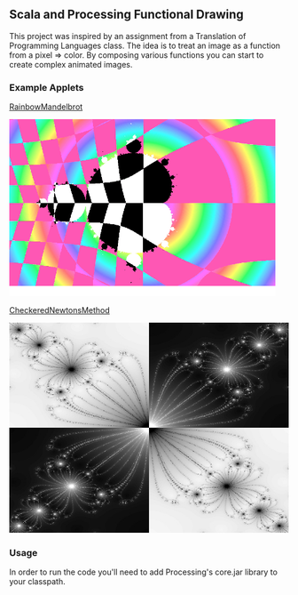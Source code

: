 ## Scala and Processing Functional Drawing

This project was inspired by an assignment from a Translation of Programming Languages class.
The idea is to treat an image as a function from a pixel => color. By composing various functions you
can start to create complex animated images.

### Example Applets
[RainbowMandelbrot](https://github.com/alazareva/scala_processing/blob/master/src/main/scala/fun_vis/applets/RainbowMandelbrot.scala)

![example1](https://github.com/alazareva/scala_processing/blob/master/images/small_rainbow_gif.gif)

[CheckeredNewtonsMethod](https://github.com/alazareva/scala_processing/blob/master/src/main/scala/fun_vis/applets/CheckeredNewtonsMethod.scala)

![example2](https://github.com/alazareva/scala_processing/blob/master/images/0002-checkers.jpeg)

### Usage
In order to run the code you'll need to add Processing's core.jar library to your classpath.
